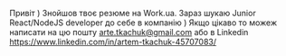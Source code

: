 Привіт ) Знойшов твоє резюме на Work.ua. Зараз шукаю Junior React/NodeJS developer до себе в компанію ) Якщо цікаво то можеж написати на цю пошту arte.tkachuk@gmail.com або в Linkedin https://www.linkedin.com/in/artem-tkachuk-45707083/
